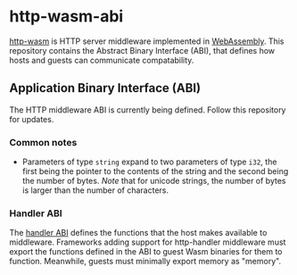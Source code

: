 # http-wasm-abi

[http-wasm][1] is HTTP server middleware implemented in [WebAssembly][1]. This
repository contains the Abstract Binary Interface (ABI), that defines how
hosts and guests can communicate compatability.

## Application Binary Interface (ABI)

The HTTP middleware ABI is currently being defined. Follow this repository for
updates.

### Common notes

- Parameters of type `string` expand to two parameters of type `i32`, the
  first being the pointer to the contents of the string and the second being 
  the number of bytes. *Note* that for unicode strings, the number of bytes is
  larger than the number of characters.

### Handler ABI

The [handler ABI](./http-handler.md) defines the functions that the host makes
available to middleware. Frameworks adding support for http-handler middleware
must export the functions defined in the ABI to guest Wasm binaries for them
to function. Meanwhile, guests must minimally export memory as "memory".

[1]: https://github.com/http-wasm
[2]: https://webassembly.org/
